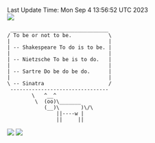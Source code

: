 Last Update Time: 
Mon Sep  4 13:56:52 UTC 2023
<br>![](https://img.shields.io/badge/%E5%A4%A7%E5%AE%B6-%E5%AE%89%E5%AE%89-green)<br>
```
 ________________________________
/ To be or not to be.            \
|                                |
| -- Shakespeare To do is to be. |
|                                |
| -- Nietzsche To be is to do.   |
|                                |
| -- Sartre Do be do be do.      |
|                                |
\ -- Sinatra                     /
 --------------------------------
        \   ^__^
         \  (oo)\_______
            (__)\       )\/\
                ||----w |
                ||     ||
```
![](https://github-readme-stats.vercel.app/api?username=chenlitw)
![](https://github-readme-stats.vercel.app/api/top-langs/?username=chenlitw)
